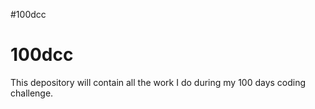 #100dcc
# 100dcc

This depository will contain all the work I do during my 100 days coding challenge.
